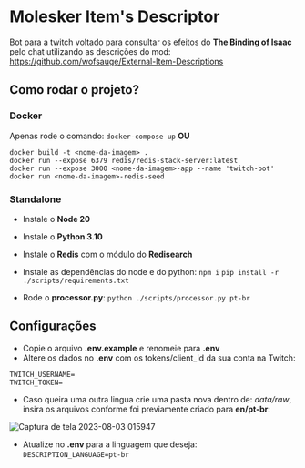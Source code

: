# Molesker Item's Descriptor
Bot para a twitch voltado para consultar os efeitos do **The Binding of Isaac** pelo chat utilizando as descrições do mod: https://github.com/wofsauge/External-Item-Descriptions

## Como rodar o projeto?
### Docker
Apenas rode o comando:
`docker-compose up`
**OU**
```
docker build -t <nome-da-imagem> .
docker run --expose 6379 redis/redis-stack-server:latest
docker run --expose 3000 <nome-da-imagem>-app --name 'twitch-bot'
docker run <nome-da-imagem>-redis-seed
```

### Standalone
- Instale o **Node 20**
- Instale o **Python 3.10**
- Instale o **Redis** com o módulo do **Redisearch**
- Instale as dependências do node e do python:
`npm i`
`pip install -r ./scripts/requirements.txt`

- Rode o **processor.py**:
`python ./scripts/processor.py pt-br`

## Configurações
- Copie o arquivo **.env.example** e renomeie para **.env**
- Altere os dados no **.env** com os tokens/client_id da sua conta na Twitch:
```
TWITCH_USERNAME=
TWITCH_TOKEN=
```
- Caso queira uma outra lingua crie uma pasta nova dentro de: *data/raw*, insira os arquivos conforme foi previamente criado para **en/pt-br**:

![Captura de tela 2023-08-03 015947](https://github.com/wesleyholiveira/item-descriptor-bot/assets/2742138/b033968d-1afe-44fa-8def-fe3fe7892ef1)

- Atualize no **.env** para a linguagem que deseja:
`DESCRIPTION_LANGUAGE=pt-br`

